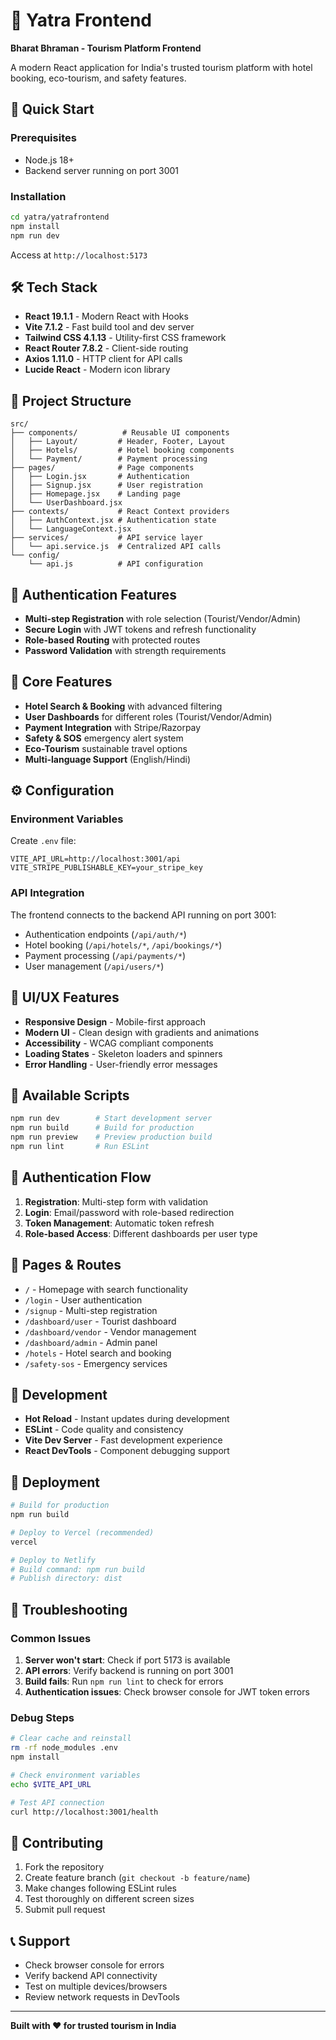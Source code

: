 # 🌟 Yatra Frontend

**Bharat Bhraman - Tourism Platform Frontend**

A modern React application for India's trusted tourism platform with hotel booking, eco-tourism, and safety features.

## 🚀 Quick Start

### Prerequisites
- Node.js 18+
- Backend server running on port 3001

### Installation
```bash
cd yatra/yatrafrontend
npm install
npm run dev
```

Access at `http://localhost:5173`

## 🛠 Tech Stack
- **React 19.1.1** - Modern React with Hooks
- **Vite 7.1.2** - Fast build tool and dev server
- **Tailwind CSS 4.1.13** - Utility-first CSS framework
- **React Router 7.8.2** - Client-side routing
- **Axios 1.11.0** - HTTP client for API calls
- **Lucide React** - Modern icon library

## 📁 Project Structure
```
src/
├── components/          # Reusable UI components
│   ├── Layout/         # Header, Footer, Layout
│   ├── Hotels/         # Hotel booking components
│   └── Payment/        # Payment processing
├── pages/              # Page components
│   ├── Login.jsx       # Authentication
│   ├── Signup.jsx      # User registration
│   ├── Homepage.jsx    # Landing page
│   └── UserDashboard.jsx
├── contexts/           # React Context providers
│   ├── AuthContext.jsx # Authentication state
│   └── LanguageContext.jsx
├── services/           # API service layer
│   └── api.service.js  # Centralized API calls
└── config/
    └── api.js          # API configuration
```

## 🔐 Authentication Features
- **Multi-step Registration** with role selection (Tourist/Vendor/Admin)
- **Secure Login** with JWT tokens and refresh functionality
- **Role-based Routing** with protected routes
- **Password Validation** with strength requirements

## 🏨 Core Features
- **Hotel Search & Booking** with advanced filtering
- **User Dashboards** for different roles (Tourist/Vendor/Admin)
- **Payment Integration** with Stripe/Razorpay
- **Safety & SOS** emergency alert system
- **Eco-Tourism** sustainable travel options
- **Multi-language Support** (English/Hindi)

## ⚙️ Configuration

### Environment Variables
Create `.env` file:
```env
VITE_API_URL=http://localhost:3001/api
VITE_STRIPE_PUBLISHABLE_KEY=your_stripe_key
```

### API Integration
The frontend connects to the backend API running on port 3001:
- Authentication endpoints (`/api/auth/*`)
- Hotel booking (`/api/hotels/*`, `/api/bookings/*`)
- Payment processing (`/api/payments/*`)
- User management (`/api/users/*`)

## 🎨 UI/UX Features
- **Responsive Design** - Mobile-first approach
- **Modern UI** - Clean design with gradients and animations
- **Accessibility** - WCAG compliant components
- **Loading States** - Skeleton loaders and spinners
- **Error Handling** - User-friendly error messages

## 🚀 Available Scripts
```bash
npm run dev        # Start development server
npm run build      # Build for production
npm run preview    # Preview production build
npm run lint       # Run ESLint
```

## 🔄 Authentication Flow
1. **Registration**: Multi-step form with validation
2. **Login**: Email/password with role-based redirection
3. **Token Management**: Automatic token refresh
4. **Role-based Access**: Different dashboards per user type

## 📱 Pages & Routes
- `/` - Homepage with search functionality
- `/login` - User authentication
- `/signup` - Multi-step registration
- `/dashboard/user` - Tourist dashboard
- `/dashboard/vendor` - Vendor management
- `/dashboard/admin` - Admin panel
- `/hotels` - Hotel search and booking
- `/safety-sos` - Emergency services

## 🔧 Development
- **Hot Reload** - Instant updates during development
- **ESLint** - Code quality and consistency
- **Vite Dev Server** - Fast development experience
- **React DevTools** - Component debugging support

## 🚀 Deployment
```bash
# Build for production
npm run build

# Deploy to Vercel (recommended)
vercel

# Deploy to Netlify
# Build command: npm run build
# Publish directory: dist
```

## 🐛 Troubleshooting

### Common Issues
1. **Server won't start**: Check if port 5173 is available
2. **API errors**: Verify backend is running on port 3001
3. **Build fails**: Run `npm run lint` to check for errors
4. **Authentication issues**: Check browser console for JWT token errors

### Debug Steps
```bash
# Clear cache and reinstall
rm -rf node_modules .env
npm install

# Check environment variables
echo $VITE_API_URL

# Test API connection
curl http://localhost:3001/health
```

## 🤝 Contributing
1. Fork the repository
2. Create feature branch (`git checkout -b feature/name`)
3. Make changes following ESLint rules
4. Test thoroughly on different screen sizes
5. Submit pull request

## 📞 Support
- Check browser console for errors
- Verify backend API connectivity
- Test on multiple devices/browsers
- Review network requests in DevTools

---

**Built with ❤️ for trusted tourism in India**